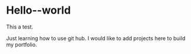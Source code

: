 # Hello--world
This a test.
 
 Just learning how to use git hub. I would like to add projects here to build my portfolio.
